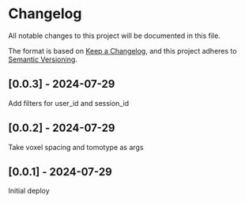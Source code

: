 # Changelog
All notable changes to this project will be documented in this file.

The format is based on [Keep a Changelog](https://keepachangelog.com/en/1.0.0/),
and this project adheres to [Semantic Versioning](https://semver.org/spec/v2.0.0.html).

## [0.0.3] - 2024-07-29
Add filters for user_id and session_id

## [0.0.2] - 2024-07-29
Take voxel spacing and tomotype as args

## [0.0.1] - 2024-07-29
Initial deploy
